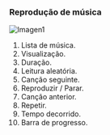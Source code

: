### Reprodução de música

![Imagen1](http://static.energysistem.com/images/manuals/42500/5710f36d34614.jpg)

1. Lista de música.
2. Visualização.
3. Duração.
4. Leitura aleatória.
5. Canção seguinte.
6. Reproduzir / Parar.
7. Canção anterior.
8. Repetir.
9. Tempo decorrido.
10. Barra de progresso.
